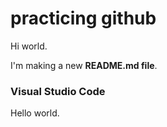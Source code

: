 # practicing github

Hi world.



I'm making a new **README.md file**.



### Visual Studio Code

Hello world.